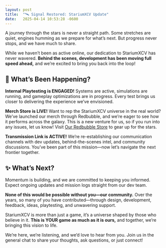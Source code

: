 ```yaml
---
layout: post
title:  "🛰️ Signal Restored: StariumXCV Update"
date:   2025-04-14 10:53:28 -0600
---
```

A journey through the stars is never a straight path. Some stretches are quiet, engines humming as we prepare for what’s next. But progress never stops, and we have much to share.

While we haven’t been as active online, our dedication to StariumXCV has never wavered. **Behind the scenes, development has been moving full speed ahead,** and we’re excited to bring you back into the loop!

## **🚀 What’s Been Happening?**

**Internal Playtesting is ENGAGED!** Systems are active, simulations are running, and gameplay optimizations are in progress. Every test brings us closer to delivering the experience we’ve envisioned.

**Merch Store is LIVE!** Want to rep the StariumXCV universe in the real world? We’ve launched our merch through Redbubble, and we’re eager to see how it performs across the galaxy. This is a new venture for us, so if you run into any issues, let us know! Visit [Our Redbubble Store](https://www.redbubble.com/people/gwythdarian/shop?asc=u) to gear up for the stars.

**Transmission Link is ACTIVE!** We’re re-establishing our communication channels with dev updates, behind-the-scenes intel, and community discussions. You’ve been part of this mission—now let’s navigate the next frontier together.

## **✨ What’s Next?**

Momentum is building, and we are committed to keeping you informed. Expect ongoing updates and mission logs straight from our dev team.

**None of this would be possible without you—our community.** Over the years, so many of you have contributed—through design, development, feedback, ideas, playtesting, and unwavering support.

StariumXCV is more than just a game, it’s a universe shaped by those who believe in it. **This is YOUR game as much as it is ours,** and together, we’re bringing this vision to life.

We’re here, we’re listening, and we’d love to hear from you. Join us in the general chat to share your thoughts, ask questions, or just connect!

